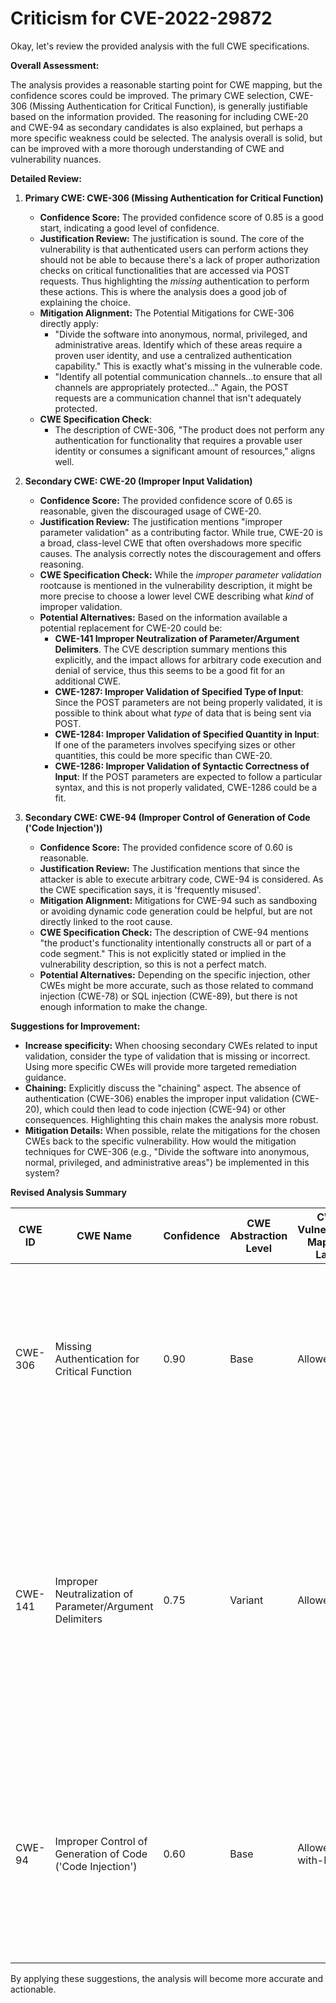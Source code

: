 # Criticism for CVE-2022-29872

Okay, let's review the provided analysis with the full CWE specifications.

**Overall Assessment:**

The analysis provides a reasonable starting point for CWE mapping, but the confidence scores could be improved. The primary CWE selection, CWE-306 (Missing Authentication for Critical Function), is generally justifiable based on the information provided.  The reasoning for including CWE-20 and CWE-94 as secondary candidates is also explained, but perhaps a more specific weakness could be selected. The analysis overall is solid, but can be improved with a more thorough understanding of CWE and vulnerability nuances.

**Detailed Review:**

1.  **Primary CWE: CWE-306 (Missing Authentication for Critical Function)**

    *   **Confidence Score:** The provided confidence score of 0.85 is a good start, indicating a good level of confidence.
    *   **Justification Review:** The justification is sound. The core of the vulnerability is that authenticated users can perform actions they should not be able to because there's a lack of proper authorization checks on critical functionalities that are accessed via POST requests. Thus highlighting the *missing* authentication to perform these actions. This is where the analysis does a good job of explaining the choice.
    *   **Mitigation Alignment:**  The Potential Mitigations for CWE-306 directly apply:
        *   "Divide the software into anonymous, normal, privileged, and administrative areas. Identify which of these areas require a proven user identity, and use a centralized authentication capability." This is exactly what's missing in the vulnerable code.
        *   "Identify all potential communication channels...to ensure that all channels are appropriately protected..." Again, the POST requests are a communication channel that isn't adequately protected.
    *   **CWE Specification Check**:
        *   The description of CWE-306, "The product does not perform any authentication for functionality that requires a provable user identity or consumes a significant amount of resources," aligns well.

2.  **Secondary CWE: CWE-20 (Improper Input Validation)**

    *   **Confidence Score:** The provided confidence score of 0.65 is reasonable, given the discouraged usage of CWE-20.
    *   **Justification Review:** The justification mentions "improper parameter validation" as a contributing factor. While true, CWE-20 is a broad, class-level CWE that often overshadows more specific causes. The analysis correctly notes the discouragement and offers reasoning.
    *   **CWE Specification Check:** While the *improper parameter validation* rootcause is mentioned in the vulnerability description, it might be more precise to choose a lower level CWE describing what *kind* of improper validation.
    *   **Potential Alternatives:** Based on the information available a potential replacement for CWE-20 could be:
        *   **CWE-141 Improper Neutralization of Parameter/Argument Delimiters**. The CVE description summary mentions this explicitly, and the impact allows for arbitrary code execution and denial of service, thus this seems to be a good fit for an additional CWE.
        *   **CWE-1287: Improper Validation of Specified Type of Input**: Since the POST parameters are not being properly validated, it is possible to think about what *type* of data that is being sent via POST.
        *   **CWE-1284: Improper Validation of Specified Quantity in Input**: If one of the parameters involves specifying sizes or other quantities, this could be more specific than CWE-20.
        *   **CWE-1286: Improper Validation of Syntactic Correctness of Input**: If the POST parameters are expected to follow a particular syntax, and this is not properly validated, CWE-1286 could be a fit.

3.  **Secondary CWE: CWE-94 (Improper Control of Generation of Code ('Code Injection'))**

    *   **Confidence Score:** The provided confidence score of 0.60 is reasonable.
    *   **Justification Review:** The Justification mentions that since the attacker is able to execute arbitrary code, CWE-94 is considered. As the CWE specification says, it is 'frequently misused'.
    *   **Mitigation Alignment:** Mitigations for CWE-94 such as sandboxing or avoiding dynamic code generation could be helpful, but are not directly linked to the root cause.
    *   **CWE Specification Check:** The description of CWE-94 mentions "the product's functionality intentionally constructs all or part of a code segment." This is not explicitly stated or implied in the vulnerability description, so this is not a perfect match.
    *   **Potential Alternatives:** Depending on the specific injection, other CWEs might be more accurate, such as those related to command injection (CWE-78) or SQL injection (CWE-89), but there is not enough information to make the change.

**Suggestions for Improvement:**

*   **Increase specificity:** When choosing secondary CWEs related to input validation, consider the type of validation that is missing or incorrect. Using more specific CWEs will provide more targeted remediation guidance.
*   **Chaining:**  Explicitly discuss the "chaining" aspect. The absence of authentication (CWE-306) enables the improper input validation (CWE-20), which could then lead to code injection (CWE-94) or other consequences.  Highlighting this chain makes the analysis more robust.
*   **Mitigation Details:** When possible, relate the mitigations for the chosen CWEs back to the specific vulnerability.  How would the mitigation techniques for CWE-306 (e.g., "Divide the software into anonymous, normal, privileged, and administrative areas") be implemented in this system?

**Revised Analysis Summary**

| CWE ID  | CWE Name                                                            | Confidence | CWE Abstraction Level | CWE Vulnerability Mapping Label | CWE-Vulnerability Mapping Notes                                                                                                                                                                                                                                                                    |
|---------|---------------------------------------------------------------------|------------|-----------------------|---------------------------------|-------------------------------------------------------------------------------------------------------------------------------------------------------------------------------------------------------------------------------------------------------------------------------------------------|
| CWE-306 | Missing Authentication for Critical Function                        | 0.90       | Base                  | Allowed                         | Primary CWE: The vulnerability stems from a lack of authentication checks on critical functions accessible via POST requests, enabling unauthorized actions.                                                                                                                                  |
| CWE-141  | Improper Neutralization of Parameter/Argument Delimiters                                           | 0.75       | Variant                 | Allowed                     | Secondary Candidate:  Improper parameter validation allows an authenticated attacker to insert malicious parameter delimiters, leading to code execution or denial of service. This is due to a lack of proper checks and neutralization on POST parameters.  |
| CWE-94  | Improper Control of Generation of Code ('Code Injection')            | 0.60       | Base                  | Allowed-with-Review             | Secondary Candidate: While the vulnerability can lead to arbitrary code execution, code injection is a *potential* consequence, not the root cause. Included due to the *possibility* of code execution.                                                                                                         |

By applying these suggestions, the analysis will become more accurate and actionable.
